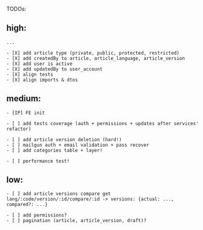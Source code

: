 TODOs:

## high:

    ...

    - [X] add article type (private, public, protected, restricted)
    - [X] add createdBy to article, article_language, article_version
    - [X] add user is active
    - [X] add updatedBy to user_account
    - [X] align tests
    - [X] align imports & dtos

## medium: 


    - [IP] FE init

    - [ ] add tests coverage (auth + permissions + updates after services' refactor)

    - [ ] add article version deletion (hard!)
    - [ ] mailgun auth + email validation + pass recover
    - [ ] add categories table + layer!

    - [ ] performance test!

## low:
    - [ ] add article versions compare get lang/:code/version/:id/compare/:id -> versions: {actual: ..., compared?: ...}
    
    - [ ] add permissions?
    - [ ] pagination (article, article_version, draft)?
